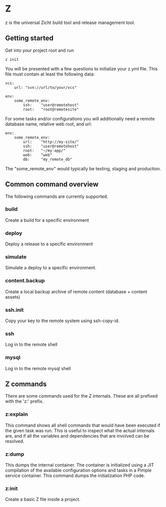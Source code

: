 # Z #
z is the universal Zicht build tool and release management tool.

## Getting started ##
Get into your project root and run

    z init

You will be presented with a few questions to initialize your z.yml file. This file must contain at least the following
data:

    vcs:
        url: "svn://url/to/your/vcs"

    env:
        some_remote_env:
            ssh:    "user@remotehost"
            root:   "root@remotesite"

For some tasks and/or configurations you will additionally need a remote database name, relative web root, and url:

    env:
        some_remote_env:
            url:    "http://my-site/"
            ssh:    "user@remotehost"
            root:   "~/my-app/"
            web:    "web"
            db:     "my_remote_db"

The "some_remote_env" would typically be testing, staging and production.

## Common command overview ##
The following commands are currently supported.

### build ###
Create a build for a specific environment

### deploy ###
Deploy a release to a specific environment

### simulate ###
Simulate a deploy to a specific environment.

### content.backup ###
Create a local backup archive of remote content (database + content assets)

### ssh.init ###
Copy your key to the remote system using ssh-copy-id.

### ssh ###
Log in to the remote shell

### mysql ###
Log in to the remote mysql shell

## Z commands ##

There are some commands used for the Z internals. These are all prefixed with the 'z:' prefix.

### z:explain ###
This command shows all shell commands that would have been executed if the given task was run. This is 
useful to inspect what the actual internals are, and if all the variables and dependencies that are 
involved can be resolved.

### z:dump ###
This dumps the internal container. The container is initialized using a JIT compilation of the
available configuration options and tasks in a Pimple service container. This command dumps the
initialization PHP code.

### z:init ###
Create a basic Z file inside a project.


